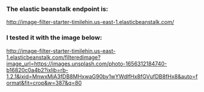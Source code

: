
### The elastic beanstalk endpoint is: 
http://image-filter-starter-timilehin.us-east-1.elasticbeanstalk.com/

### I tested it with the image below:
http://image-filter-starter-timilehin.us-east-1.elasticbeanstalk.com/filteredimage?image_url=https://images.unsplash.com/photo-1656312184740-b16820c0a4b2?ixlib=rb-1.2.1&ixid=MnwxMjA3fDB8MHxwaG90by1wYWdlfHx8fGVufDB8fHx8&auto=format&fit=crop&w=387&q=80